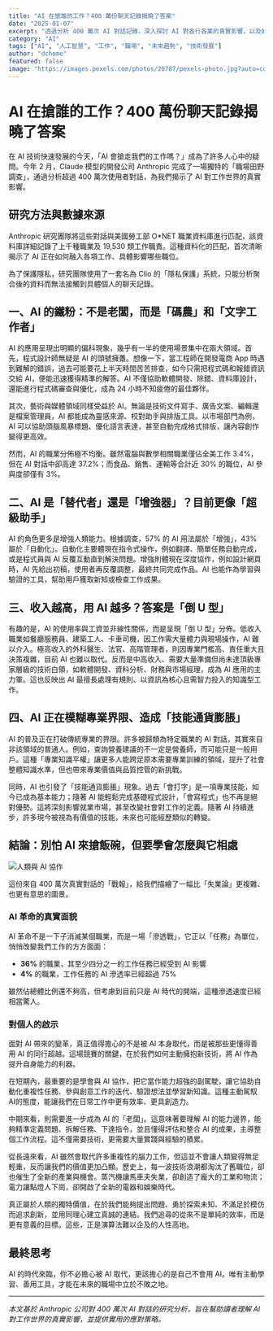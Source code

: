 ```yaml
---
title: "AI 在搶誰的工作？400 萬份聊天記錄揭曉了答案"
date: "2025-01-07"
excerpt: "透過分析 400 萬次 AI 對話記錄，深入探討 AI 對各行各業的真實影響，以及如何與 AI 共存共榮的未來工作策略。"
category: "AI"
tags: ["AI", "人工智慧", "工作", "職場", "未來趨勢", "技術發展"]
author: "dchome"
featured: false
image: "https://images.pexels.com/photos/20787/pexels-photo.jpg?auto=compress&cs=tinysrgb&w=1260&h=750&dpr=2"
---
```


# AI 在搶誰的工作？400 萬份聊天記錄揭曉了答案

在 AI 技術快速發展的今天，「AI 會搶走我們的工作嗎？」成為了許多人心中的疑問。今年 2 月，Claude 模型的開發公司 Anthropic 完成了一場獨特的「職場田野調查」，通過分析超過 400 萬次使用者對話，為我們揭示了 AI 對工作世界的真實影響。

## 研究方法與數據來源

Anthropic 研究團隊將這些對話與美國勞工部 O*NET 職業資料庫進行匹配，該資料庫詳細記錄了上千種職業及 19,530 類工作職責。這種資料化的匹配，首次清晰揭示了 AI 正在如何融入各項工作、具體影響哪些職位。

為了保護隱私，研究團隊使用了一套名為 Clio 的「隱私保護」系統，只能分析聚合後的資料而無法接觸到具體個人的聊天記錄。

## 一、AI 的鐵粉：不是老闆，而是「碼農」和「文字工作者」

AI 的應用呈現出明顯的偏科現象，幾乎有一半的使用場景集中在兩大領域。首先，程式設計師無疑是 AI 的頭號擁躉。想像一下，當工程師在開發電商 App 時遇到難解的錯誤，過去可能要花上半天時間苦苦排查，如今只需把程式碼和報錯資訊交給 AI，便能迅速獲得精準的解答。AI 不僅協助軟體開發、除錯、資料庫設計，還能進行程式碼審查與優化，成為 24 小時不知疲倦的最佳夥伴。

其次，藝術與媒體領域同樣受益於 AI。無論是技術文件寫手、廣告文案、編輯還是檔案管理員，AI 都能成為靈感來源、校對助手與排版工具。以市場部門為例，AI 可以協助頭腦風暴標題、優化語言表達，甚至自動完成格式排版，讓內容創作變得更高效。

然而，AI 的職業分佈極不均衡。雖然電腦與數學相關職業僅佔全美工作 3.4%，但在 AI 對話中卻高達 37.2%；而食品、銷售、運輸等合計近 30% 的職位，AI 參與度卻僅有 3%。

## 二、AI 是「替代者」還是「增強器」？目前更像「超級助手」

AI 的角色更多是增強人類能力。根據調查，57% 的 AI 用法屬於「增強」，43% 屬於「自動化」。自動化主要體現在指令式操作，例如翻譯、簡單任務自動完成，或是程式員與 AI 反覆互動直到解決問題。增強則體現在深度協作，例如設計網頁時，AI 先給出初稿，使用者再反覆調整，最終共同完成作品。AI 也能作為學習與驗證的工具，幫助用戶獲取新知或檢查工作成果。

## 三、收入越高，用 AI 越多？答案是「倒 U 型」

有趣的是，AI 的使用率與工資並非線性關係，而是呈現「倒 U 型」分佈。低收入職業如餐廳服務員、建築工人、卡車司機，因工作需大量體力與現場操作，AI 難以介入。極高收入的外科醫生、法官、高階管理者，則因專業門檻高、責任重大且決策複雜，目前 AI 也難以取代。反而是中高收入、需要大量準備但尚未達頂級專家層級的技術白領，如軟體開發、資料分析、財務與市場經理，成為 AI 應用的主力軍。這也反映出 AI 最擅長處理有規則、以資訊為核心且需智力投入的知識型工作。

## 四、AI 正在模糊專業界限、造成「技能通貨膨脹」

AI 的普及正在打破傳統專業的界限。許多被歸類為特定職業的 AI 對話，其實來自非該領域的普通人。例如，查詢營養建議的不一定是營養師，而可能只是一般用戶。這種「專業知識平權」讓更多人能跨足原本需要專業訓練的領域，提升了社會整體知識水準，但也帶來專業價值與品質控管的新挑戰。

同時，AI 也引發了「技能通貨膨脹」現象。過去「會打字」是一項專業技能，如今已成為基本能力；隨著 AI 能輕鬆完成基礎程式設計，「會寫程式」也不再是絕對優勢。這將深刻影響就業市場，甚至改變社會對工作的定義。隨著 AI 持續進步，許多現今被視為有價值的技能，未來也可能經歷類似的轉變。

## 結論：別怕 AI 來搶飯碗，但要學會怎麼與它相處

![人類與 AI 協作](https://images.unsplash.com/photo-1559526324-4b87b5e36e44?ixlib=rb-4.0.3&ixid=M3wxMjA3fDB8MHxwaG90by1wYWdlfHx8fGVufDB8fHx8fA%3D%3D&auto=format&fit=crop&w=2070&q=80)

這份來自 400 萬次真實對話的「戰報」，給我們描繪了一幅比「失業論」更複雜、也更有意思的圖景。

### AI 革命的真實面貌

AI 革命不是一下子消滅某個職業，而是一場「滲透戰」，它正以「任務」為單位，悄悄改變我們工作的方方面面：

- **36%** 的職業，其至少四分之一的工作任務已經受到 AI 影響
- **4%** 的職業，工作任務的 AI 滲透率已經超過 75%

雖然佔總體比例還不夠高，但考慮到目前只是 AI 時代的開端，這種滲透速度已經相當驚人。

### 對個人的啟示

面對 AI 帶來的變革，真正值得擔心的不是被 AI 本身取代，而是被那些更懂得善用 AI 的同行超越。這場競賽的關鍵，在於我們如何主動擁抱新技術，將 AI 作為提升自身能力的利器。

在短期內，最重要的是學會與 AI 協作，把它當作能力超強的副駕駛，讓它協助自動化重複性任務、參與創意工作的迭代、驗證想法並學習新知識。這種主動駕馭 AI的態度，能讓我們在日常工作中更有效率、更具創造力。

中期來看，則需要進一步成為 AI 的「老闆」。這意味著要理解 AI 的能力邊界，能夠精準定義問題、拆解任務、下達指令，並且懂得評估和整合 AI 的成果，主導整個工作流程。這不僅需要技術，更需要大量實踐與經驗的積累。

從長遠來看，AI 雖然會取代許多重複性的腦力工作，但這並不會讓人類變得無足輕重，反而讓我們的價值更加凸顯。歷史上，每一波技術浪潮都淘汰了舊職位，卻也催生了全新的產業與機會。蒸汽機讓馬車夫失業，卻創造了龐大的工業和物流；電力讓點燈人下崗，卻開啟了全新的電器和娛樂時代。

真正屬於人類的獨特價值，在於我們能夠提出問題、勇於探索未知、不滿足於模仿而追求創新，並用同理心建立真誠的連結。我們追尋的從來不是單純的效率，而是更有意義的目標。這些，正是演算法難以企及的人性高地。

## 最終思考

AI 的時代來臨，你不必擔心被 AI 取代，更該擔心的是自己不會用 AI。唯有主動學習、善用工具，才能在未來的職場中立於不敗之地。

---

*本文基於 Anthropic 公司對 400 萬次 AI 對話的研究分析，旨在幫助讀者理解 AI 對工作世界的真實影響，並提供實用的應對策略。*
